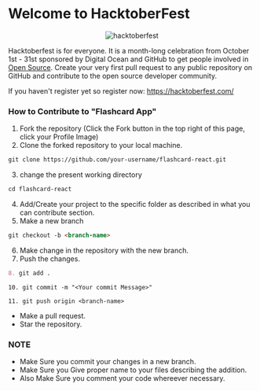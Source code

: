 # Welcome to HacktoberFest

<div align="center">
<img src="https://user-images.githubusercontent.com/52650290/192514718-be2d966f-6335-474a-8fbf-1704b87aefe6.jpg" alt="hacktoberfest"/>
</div>
  
Hacktoberfest is for everyone. It is a month-long celebration from October 1st - 31st sponsored by Digital Ocean and GitHub to get people involved in [Open Source](https://github.com/open-source). Create your very first pull request to any public repository on GitHub and contribute to the open source developer community.

If you haven't register yet so register now: https://hacktoberfest.com/

### How to Contribute to "Flashcard App"

1. Fork the repository (Click the Fork button in the top right of this page, click your Profile Image)
2. Clone the forked repository to your local machine.
```markdown
git clone https://github.com/your-username/flashcard-react.git
```
3. change the present working directory
```markdown
cd flashcard-react
```
4. Add/Create your project to the specific folder as described in what you can contribute section.
5. Make a new branch
```markdown
git checkout -b <branch-name>
```
6. Make change in the repository with the new branch.
7. Push the changes.
```markdown
8. git add .
```
```
10. git commit -m "<Your commit Message>"
```
```
11. git push origin <branch-name>
```

* Make a pull request.
* Star the repository.

### NOTE

* Make Sure you commit your changes in a new branch.
* Make Sure you Give proper name to your files describing the addition.
* Also Make Sure you comment your code whereever necessary.
